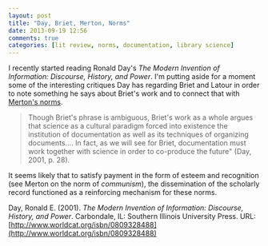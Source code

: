 ```yaml
---
layout: post
title: "Day, Briet, Merton, Norms"
date: 2013-09-19 12:56
comments: true
categories: [lit review, norms, documentation, library science]
---
```


I recently started reading Ronald Day's *The Modern Invention of
Information: Discourse, History, and Power*. I'm putting aside for
a moment some of the interesting critiques Day has regarding Briet
and Latour in order to note something he says about Briet's work
and to connect that with [Merton's
norms](/blog/2013/09/19/reading-robert-k-merton-normative-structure/).

> Though Briet's phrase is ambiguous, Briet's work as a whole
> argues that science as a cultural paradigm forced into existence
> the institution of documentation as well as its techniques of
> organizing documents.... In fact, as we will see for Briet,
> documentation must work together with science in order to
> co-produce the future" (Day, 2001, p. 28).

It seems likely that to satisfy payment in the form of esteem and
recognition (see Merton on the norm of *communism*), the
dissemination of the scholarly record functioned as a reinforcing
mechanism for these norms.

Day, Ronald E. (2001). *The Modern Invention of Information:
Discourse, History, and Power*. Carbondale, IL: Southern Illinois
University Press. URL:
[http://www.worldcat.org/isbn/0809328488](http://www.worldcat.org/isbn/0809328488)

